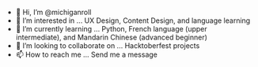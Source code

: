 - 👋 Hi, I’m @michiganroll
- 👀 I’m interested in ... UX Design, Content Design, and language learning
- 🌱 I’m currently learning ... Python, French language (upper intermediate), and Mandarin Chinese (advanced beginner)
- 💞️ I’m looking to collaborate on ... Hacktoberfest projects
- 📫 How to reach me ... Send me a message 

<!---
michiganroll/michiganroll is a ✨ special ✨ repository because its `README.md` (this file) appears on your GitHub profile.
You can click the Preview link to take a look at your changes.
--->
